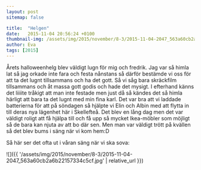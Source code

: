 ```yaml
---
layout: post
sitemap: false

title:  "Helgen"
date:   2015-11-04 20:56:24 +0100
thumbnail-img: /assets/img/2015/november/8-3/2015-11-04-2047_563a60cb2a6b22157334c5cf.jpg
author: Eva
tags: [2015]
---
```


Årets halloweenhelg blev väldigt lugn för mig och fredrik. Jag var så himla lat så jag orkade inte fara och festa nånstans så därför bestämde vi oss för att ta det lugnt tillsammans och ha det gott. Så vi såg bara skräckfilm tillsammans och åt massa gott godis och hade det mysigt. I efterhand känns det liiiite tråkigt att man inte festade men just då så kändes det så himla härligt att bara ta det lugnt med min fina karl. Det var bra att vi laddade batterierna för att på söndagen så hjälpte vi Elin och Albin med att flytta in till deras nya lägenhet här i Skellefteå. Det blev en lång dag men det var väldigt roligt att få hjälpa till och få upp så mycket Ikea-möbler som möjligt så de bara kan njuta av att bo där sen. Men man var väldigt trött på kvällen så det blev bums i säng när vi kom hem:D

Så här ser det ofta ut i våran säng när vi ska sova:

![]({{ '/assets/img/2015/november/8-3/2015-11-04-2047_563a60cb2a6b22157334c5cf.jpg'  | relative_url }})

